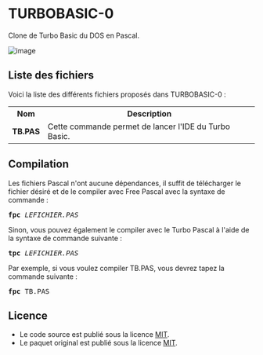 # TURBOBASIC-0
Clone de Turbo Basic du DOS en Pascal.

![image](https://user-images.githubusercontent.com/11842176/183313611-21274077-f957-4394-a3a5-994c89fc7d06.png)

<h2>Liste des fichiers</h2>

Voici la liste des différents fichiers proposés dans TURBOBASIC-0 :

<table>
		<tr>
			<th>Nom</th>
			<th>Description</th>	
		</tr>
    <tr>
			<td><b>TB.PAS</b></td>
			<td>Cette commande permet de lancer l'IDE du Turbo Basic.</td>
		</tr>	
	</table>

<h2>Compilation</h2>
	
Les fichiers Pascal n'ont aucune dépendances, il suffit de télécharger le fichier désiré et de le compiler avec Free Pascal avec la syntaxe de commande  :

<pre><b>fpc</b> <i>LEFICHIER.PAS</i></pre>
	
Sinon, vous pouvez également le compiler avec le Turbo Pascal à l'aide de la syntaxe de commande suivante :	

<pre><b>tpc</b> <i>LEFICHIER.PAS</i></pre>
	
Par exemple, si vous voulez compiler TB.PAS, vous devrez tapez la commande suivante :

<pre><b>fpc</b> TB.PAS</pre>

<h2>Licence</h2>
<ul>
 <li>Le code source est publié sous la licence <a href="https://github.com/gladir/TURBOBASIC-0/blob/main/LICENSE">MIT</a>.</li>
 <li>Le paquet original est publié sous la licence <a href="https://github.com/gladir/TURBOBASIC-0/blob/main/LICENSE">MIT</a>.</li>
</ul>
